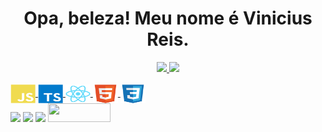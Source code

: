 <div align="center" >
  <h1>Opa, beleza! Meu nome é Vinicius Reis.</h1> 
</div>


<div align="center" >
  <a href="https://github.com/viniciusofc">
 <img height="180em" src="https://github-readme-stats.vercel.app/api?username=viniciusofc&show_icons=true&theme=dark&include_all_commits=true&count_private=true" />
  <img height="180em" src="https://github-readme-stats.vercel.app/api/top-langs/?username=viniciusofc&layout=compact&langs_count=7&theme=dark"/>
</div>


<div style="display: inline_block"><br>
  <img align="center" alt="Vinicius-Js" height="30" width="40" src="https://raw.githubusercontent.com/devicons/devicon/master/icons/javascript/javascript-plain.svg">
  <img align="center" alt="Vinicius-Ts" height="30" width="40" src="https://raw.githubusercontent.com/devicons/devicon/master/icons/typescript/typescript-plain.svg">
  <img align="center" alt="Vinicius-React" height="30" width="40" src="https://raw.githubusercontent.com/devicons/devicon/master/icons/react/react-original.svg">
  <img align="center" alt="Vinicius-HTML" height="30" width="40" src="https://raw.githubusercontent.com/devicons/devicon/master/icons/html5/html5-original.svg">
  <img align="center" alt="Vinicius-CSS" height="30" width="40" src="https://raw.githubusercontent.com/devicons/devicon/master/icons/css3/css3-original.svg">
</div>
  
 
<div> 
  <a href="https://instagram.com/Vinicius[Reis]#9872" target="_blank"><img src="https://img.shields.io/badge/-Instagram-%23E4405F?style=for-the-badge&logo=instagram&logoColor=white" target="_blank"></a>
 <a href="https://discord.gg/" target="_blank"><img src="https://img.shields.io/badge/Discord-7289DA?style=for-the-badge&logo=discord&logoColor=white" target="_blank"></a> 
 <a href="https://www.linkedin.com/in/https://www.linkedin.com/in/vin%C3%ADcius-reis-a80309221/" target="_blank"><img src="https://img.shields.io/badge/-LinkedIn-%230077B5?style=for-the-badge&logo=linkedin&logoColor=white" target="_blank"></a> 
<a href="https://steamcommunity.com/profiles/76561198904389872//" target="_blank"><img src="https://logodownload.org/wp-content/uploads/2018/01/steam-logo-1.png?style=for-the-badge&logo=linkedin&logoColor=white" height="30" width="100" target="_blank"></a> 
</div
